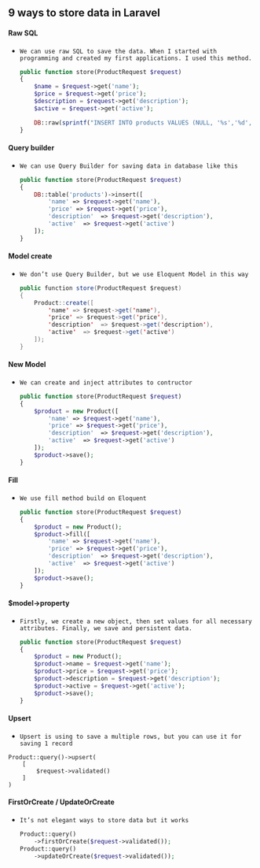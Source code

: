 ## 9 ways to store data in Laravel



#### Raw SQL

- `We can use raw SQL to save the data. When I started with programming and created my first applications. I used this method.`

  ```php
  public function store(ProductRequest $request)
  {
      $name = $request->get('name');
      $price = $request->get('price');
      $description = $request->get('description');
      $active = $request->get('active');
  
      DB::raw(sprintf("INSERT INTO products VALUES (NULL, '%s','%d', '%s', '%d', NULL, NULL)", $name, $price, $description, $active));
  }
  ```

  

#### Query builder

- `We can use Query Builder for saving data in database like this`

  ```php
  public function store(ProductRequest $request)
  {
      DB::table('products')->insert([
          'name' => $request->get('name'),
          'price' => $request->get('price'),
          'description'  => $request->get('description'),
          'active'  => $request->get('active')
      ]);
  }
  ```

  

#### Model create

- `We don’t use Query Builder, but we use Eloquent Model in this way`

  ```java
  public function store(ProductRequest $request)
  {
      Product::create([
          'name' => $request->get('name'),
          'price' => $request->get('price'),
          'description'  => $request->get('description'),
          'active'  => $request->get('active')
      ]);
  }
  ```

  

  

#### New Model

- ```We can create and inject attributes to contructor```

  ```php
  public function store(ProductRequest $request)
  {
      $product = new Product([
          'name' => $request->get('name'),
          'price' => $request->get('price'),
          'description'  => $request->get('description'),
          'active'  => $request->get('active')
      ]);
      $product->save();
  }
  ```

  

#### Fill

- `We use fill method build on Eloquent`

  ```php
  public function store(ProductRequest $request)
  {
      $product = new Product();
      $product->fill([
          'name' => $request->get('name'),
          'price' => $request->get('price'),
          'description'  => $request->get('description'),
          'active'  => $request->get('active')
      ]);
      $product->save();
  }
  ```

  

  

#### $model->property

- `Firstly, we create a new object, then set values for all necessary attributes. Finally, we save and persistent data.`

  ```php
  public function store(ProductRequest $request)
  {
      $product = new Product();
      $product->name = $request->get('name');
      $product->price = $request->get('price');
      $product->description = $request->get('description');
      $product->active = $request->get('active');
      $product->save();
  }
  ```

  

#### Upsert

- `Upsert is using to save a multiple rows, but you can use it for saving 1 record`

```
Product::query()->upsert(
    [
        $request->validated()
    ]
)
```



#### FirstOrCreate / UpdateOrCreate

- `It’s not elegant ways to store data but it works`

  ```php
  Product::query()
      ->firstOrCreate($request->validated());
  Product::query()
      ->updateOrCreate($request->validated());
  ```

  

  

  

  
